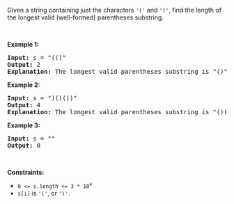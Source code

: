 Given a string containing just the characters `` '(' `` and `` ')' ``, find the length of the longest valid (well-formed) parentheses substring.

&nbsp;

__Example 1:__

<pre>
<strong>Input:</strong> s = "(()"
<strong>Output:</strong> 2
<strong>Explanation:</strong> The longest valid parentheses substring is "()".
</pre>

__Example 2:__

<pre>
<strong>Input:</strong> s = ")()())"
<strong>Output:</strong> 4
<strong>Explanation:</strong> The longest valid parentheses substring is "()()".
</pre>

__Example 3:__

<pre>
<strong>Input:</strong> s = ""
<strong>Output:</strong> 0
</pre>

&nbsp;

__Constraints:__

*   <code>0 &lt;= s.length &lt;= 3 * 10<sup>4</sup></code>
*   `` s[i] `` is `` '(' ``, or `` ')' ``.
